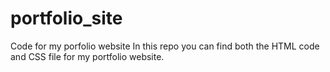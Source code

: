 # portfolio_site
Code for my porfolio website
In this repo you can find both the HTML code and CSS file for my portfolio website. 
